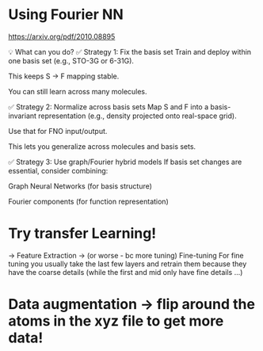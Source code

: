 # Using Fourier NN 
https://arxiv.org/pdf/2010.08895

💡 What can you do?
✅ Strategy 1: Fix the basis set
Train and deploy within one basis set (e.g., STO-3G or 6-31G).

This keeps S → F mapping stable.

You can still learn across many molecules.

✅ Strategy 2: Normalize across basis sets
Map S and F into a basis-invariant representation (e.g., density projected onto real-space grid).

Use that for FNO input/output.

This lets you generalize across molecules and basis sets.

✅ Strategy 3: Use graph/Fourier hybrid models
If basis set changes are essential, consider combining:

Graph Neural Networks (for basis structure)

Fourier components (for function representation)

# Try transfer Learning!
-> Feature Extraction 
-> (or worse - bc more tuning) Fine-tuning
For fine tuning you usually take the last few layers and retrain them because they have the coarse details (while the first and mid only have fine details ...)

# Data augmentation -> flip around the atoms in the xyz file to get more data!

